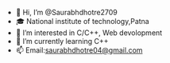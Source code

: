 - 👋 Hi, I’m @Saurabhdhotre2709
- 🎓 National institute of technology,Patna
- 👀 I’m interested in C/C++, Web devolopment
- 🌱 I’m currently learning C++
- 📫 Email:saurabhdhotre04@gmail.com
<!---
Saurabhdhotre2709/Saurabhdhotre2709 is a ✨ special ✨ repository because its `README.md` (this file) appears on your GitHub profile.
You can click the Preview link to take a look at your changes.
--->

